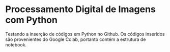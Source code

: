 # Processamento Digital de Imagens com Python
Testando a inserção de códigos em Python no Github.
Os códigos inseridos são provenientes do Google Colab, portanto contém a estrutura de notebook.
